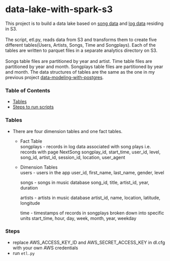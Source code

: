 # data-lake-with-spark-s3

This project is to build a data lake based on [song data](https://s3.console.aws.amazon.com/s3/buckets/udacity-dend/song_data/?region=us-west-2&tab=overview) and [log data](https://s3.console.aws.amazon.com/s3/buckets/udacity-dend/log_data/?region=us-west-2&tab=overview) residing in S3. <br /><br />
The script, etl.py, reads data from S3 and transforms them to create five different tables(Users, Artists, Songs, Time and Songplays). Each of the tables are written to parquet files in a separate analytics directory on S3.  <br /><br /> Songs table files are partitioned by year and artist. Time table files are partitioned by year and month. Songplays table files are partitioned by year and month.
The data structures of tables are the same as the one in my previous project  [data-modeling-with-postgres](https://github.com/hello-lucy-wu/data-modeling-with-postgres#Data). 
### Table of Contents
* [Tables](#Tables)
* [Steps to run scripts](#Steps)

### Tables
* There are four dimension tables and one fact tables.
    - Fact Table \
        songplays - records in log data associated with song plays i.e. records with page NextSong songplay_id, start_time, user_id, level, song_id, artist_id, session_id, location, user_agent

    - Dimension Tables \
        users - users in the app
        user_id, first_name, last_name, gender, level

        songs - songs in music database
        song_id, title, artist_id, year, duration

        artists - artists in music database
        artist_id, name, location, latitude, longitude

        time - timestamps of records in songplays broken down into specific units
        start_time, hour, day, week, month, year, weekday


### Steps 
* replace AWS_ACCESS_KEY_ID and AWS_SECRET_ACCESS_KEY in dl.cfg with your own AWS credentials
* run `etl.py`
